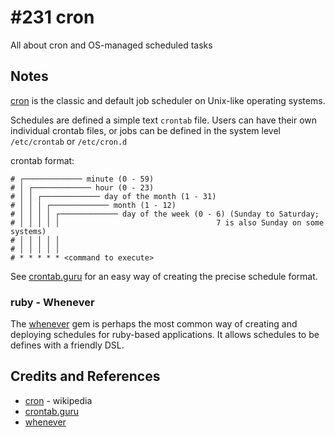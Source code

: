 # #231 cron

All about cron and OS-managed scheduled tasks

## Notes

[cron](https://en.wikipedia.org/wiki/Cron) is the classic and default job scheduler on Unix-like operating systems.

Schedules are defined a simple text `crontab` file. Users can have their own individual crontab files,
or jobs can be defined in the system level `/etc/crontab` or `/etc/cron.d`

crontab format:

    # ┌───────────── minute (0 - 59)
    # │ ┌───────────── hour (0 - 23)
    # │ │ ┌───────────── day of the month (1 - 31)
    # │ │ │ ┌───────────── month (1 - 12)
    # │ │ │ │ ┌───────────── day of the week (0 - 6) (Sunday to Saturday;
    # │ │ │ │ │                                   7 is also Sunday on some systems)
    # │ │ │ │ │
    # │ │ │ │ │
    # * * * * * <command to execute>

See [crontab.guru](https://crontab.guru/) for an easy way of creating the precise schedule format.

### ruby - Whenever

The [whenever](https://rubygems.org/gems/whenever) gem is perhaps the most common way of creating and deploying schedules
for ruby-based applications. It allows schedules to be defines with a friendly DSL.

## Credits and References

* [cron](https://en.wikipedia.org/wiki/Cron) - wikipedia
* [crontab.guru](https://crontab.guru/)
* [whenever](https://rubygems.org/gems/whenever)
